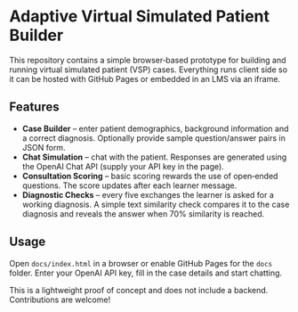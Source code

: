 # Adaptive Virtual Simulated Patient Builder

This repository contains a simple browser‑based prototype for building and running virtual simulated patient (VSP) cases. Everything runs client side so it can be hosted with GitHub Pages or embedded in an LMS via an iframe.

## Features
* **Case Builder** – enter patient demographics, background information and a correct diagnosis. Optionally provide sample question/answer pairs in JSON form.
* **Chat Simulation** – chat with the patient. Responses are generated using the OpenAI Chat API (supply your API key in the page).
* **Consultation Scoring** – basic scoring rewards the use of open‑ended questions. The score updates after each learner message.
* **Diagnostic Checks** – every five exchanges the learner is asked for a working diagnosis. A simple text similarity check compares it to the case diagnosis and reveals the answer when 70% similarity is reached.

## Usage
Open `docs/index.html` in a browser or enable GitHub Pages for the `docs` folder. Enter your OpenAI API key, fill in the case details and start chatting.

This is a lightweight proof of concept and does not include a backend. Contributions are welcome!
